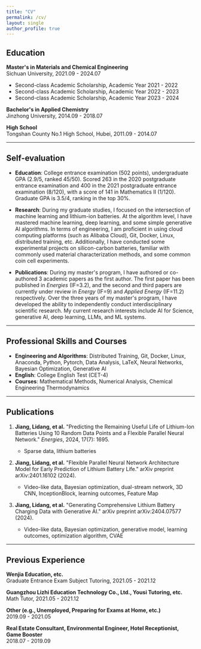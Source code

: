 ```yaml
---
title: "CV"
permalink: /cv/
layout: single
author_profile: true
---
```


<div style="display:none;">
**Date of Birth**: August 12, 1995  
**Phone**: +86 15307241568  
**Email**: jld@stu.scu.edu.cn, 765984881@qq.com  
**Position**: Algorithm Engineer  
**Salary Expectation**: ¥10k-¥15k/month  
**Location**: From Xianning, Hubei, currently living in Haikou, Hainan  
**Graduation Year**: Class of 2024  
</div>

## Education

**Master's in Materials and Chemical Engineering**  
Sichuan University, 2021.09 - 2024.07  
- Second-class Academic Scholarship, Academic Year 2021 - 2022  
- Second-class Academic Scholarship, Academic Year 2022 - 2023  
- Second-class Academic Scholarship, Academic Year 2023 - 2024  

**Bachelor's in Applied Chemistry**  
Jinzhong University, 2014.09 - 2018.07  

**High School**  
Tongshan County No.1 High School, Hubei, 2011.09 - 2014.07  

---

## Self-evaluation

- **Education**: College entrance examination (502 points), undergraduate GPA (2.9/5, ranked 45/50). Scored 263 in the 2020 postgraduate entrance examination and 400 in the 2021 postgraduate entrance examination (8/120), with a score of 141 in Mathematics II (1/120). Graduate GPA is 3.5/4, ranking in the top 30%.
  
- **Research**: During my graduate studies, I focused on the intersection of machine learning and lithium-ion batteries. At the algorithm level, I have mastered machine learning, deep learning, and some simple generative AI algorithms. In terms of engineering, I am proficient in using cloud computing platforms (such as Alibaba Cloud), Git, Docker, Linux, distributed training, etc. Additionally, I have conducted some experimental projects on silicon-carbon batteries, familiar with commonly used material characterization methods, and some common coin cell experiments.

- **Publications**: During my master's program, I have authored or co-authored 3 academic papers as the first author. The first paper has been published in *Energies* (IF=3.2), and the second and third papers are currently under review in *Energy* (IF=9) and *Applied Energy* (IF=11.2) respectively. Over the three years of my master's program, I have developed the ability to independently conduct interdisciplinary scientific research. My current research interests include AI for Science, generative AI, deep learning, LLMs, and ML systems.

---

## Professional Skills and Courses

- **Engineering and Algorithms**: Distributed Training, Git, Docker, Linux, Anaconda, Python, Pytorch, Data Analysis, LaTeX, Neural Networks, Bayesian Optimization, Generative AI  
- **English**: College English Test (CET-4)  
- **Courses**: Mathematical Methods, Numerical Analysis, Chemical Engineering Thermodynamics  

---

## Publications

1. **Jiang, Lidang, et al.** "Predicting the Remaining Useful Life of Lithium-Ion Batteries Using 10 Random Data Points and a Flexible Parallel Neural Network." *Energies*, 2024, 17(7): 1695.
   - Sparse data, lithium batteries

2. **Jiang, Lidang, et al.** "Flexible Parallel Neural Network Architecture Model for Early Prediction of Lithium Battery Life." arXiv preprint arXiv:2401.16102 (2024).
   - Video-like data, Bayesian optimization, dual-stream network, 3D CNN, InceptionBlock, learning outcomes, Feature Map

3. **Jiang, Lidang, et al.** "Generating Comprehensive Lithium Battery Charging Data with Generative AI." arXiv preprint arXiv:2404.07577 (2024).
   - Video-like data, Bayesian optimization, generative model, learning outcomes, optimization algorithm, CVAE

---

## Previous Experience

**Wenjia Education, etc.**  
Graduate Entrance Exam Subject Tutoring, 2021.05 - 2021.12  

**Guangzhou Lizhi Education Technology Co., Ltd., Yousi Tutoring, etc.**  
Math Tutor, 2021.05 - 2021.12  

**Other (e.g., Unemployed, Preparing for Exams at Home, etc.)**  
2019.09 - 2021.05  

**Real Estate Consultant, Environmental Engineer, Hotel Receptionist, Game Booster**  
2018.07 - 2019.09  
